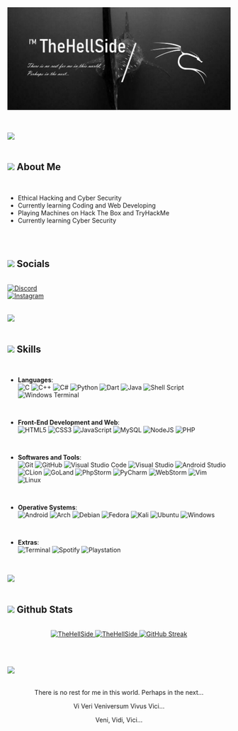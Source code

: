 <img alt="TheHellSide" src="Header.png" max-width=100%>


<br><br>
   <img src="https://user-images.githubusercontent.com/73097560/115834477-dbab4500-a447-11eb-908a-139a6edaec5c.gif">
<br><br>
 
## <img src="https://user-images.githubusercontent.com/74038190/216120974-24a76b31-7f39-41f1-a38f-b3c1377cc612.png" width ="35"><b> About Me</b>
<br>

- Ethical Hacking and Cyber Security
- Currently learning Coding and Web Developing
- Playing Machines on Hack The Box and TryHackMe
- Currently learning Cyber Security


<br>
<br>


## <img src="https://cliply.co/wp-content/uploads/2019/12/371903520_SOCIAL_ICONS_TRANSPARENT_400px.gif" width ="35"><b> Socials</b>
<br>

<div>
      <a href="https://discord.com/invite/mNAhNX7Z">
   	   <img alt="Discord" src="https://img.shields.io/badge/Discord-%235865F2.svg?style=for-the-badge&logo=discord&logoColor=white"/>
      </a>
   <br>
      <a href="https://www.instagram.com/fabio.unknown?igsh=MXdiMHV3MGJud2VwMQ==">
	   <img alt="Instagram" src="https://img.shields.io/badge/Instagram-%23E4405F.svg?style=for-the-badge&logo=Instagram&logoColor=white"/>
      </a>
   <br>
</div>
<!--
<div>
      <a href="https://404">
	   <img alt="Linkedin" src="https://img.shields.io/badge/linkedin-%230077B5.svg?style=for-the-badge&logo=linkedin&logoColor=white"/>
      </a>
   <br>
       <a href="https://404">
	   <img alt="Snapchat" src="https://img.shields.io/badge/Snapchat-%23FFFC00.svg?style=for-the-badge&logo=Snapchat&logoColor=white"/>
      </a>
   <br>
      <a href="https://404">
	   <img alt="Telegram" src="https://img.shields.io/badge/Telegram-2CA5E0?style=for-the-badge&logo=telegram&logoColor=white"/>
      </a>
   <br>
      <a href="https://404">
	   <img alt="WhatsApp" src="https://img.shields.io/badge/WhatsApp-25D366?style=for-the-badge&logo=whatsapp&logoColor=white"/>
      </a>
   <br>
      <a href="https://404">
	   <img alt="X" src="https://img.shields.io/badge/X-%23000000.svg?style=for-the-badge&logo=X&logoColor=white"/>
      </a>
</div>
-->
<br><br>
   <img src="https://user-images.githubusercontent.com/73097560/115834477-dbab4500-a447-11eb-908a-139a6edaec5c.gif">
<br><br>


## <img src="https://media2.giphy.com/media/QssGEmpkyEOhBCb7e1/giphy.gif?cid=ecf05e47a0n3gi1bfqntqmob8g9aid1oyj2wr3ds3mg700bl&rid=giphy.gif" width ="35"><b> Skills</b>
<br>

<p align="center">

- **Languages**:
  <br>
    ![C](https://img.shields.io/badge/C%20-%232370ED.svg?style=for-the-badge&logo=c&logoColor=white)
    ![C++](https://img.shields.io/badge/C++%20-%2300599C.svg?style=for-the-badge&logo=c%2B%2B&logoColor=white)
    ![C#](https://img.shields.io/badge/c%23-%23239120.svg?style=for-the-badge&logo=csharp&logoColor=white)
    ![Python](https://img.shields.io/badge/Python%20-%2314354C.svg?style=for-the-badge&logo=python&logoColor=white)
    ![Dart](https://img.shields.io/badge/dart-%230175C2.svg?style=for-the-badge&logo=dart&logoColor=white)
    ![Java](https://img.shields.io/badge/java-%23ED8B00.svg?style=for-the-badge&logo=openjdk&logoColor=white)
    ![Shell Script](https://img.shields.io/badge/shell_script-%23121011.svg?style=for-the-badge&logo=gnu-bash&logoColor=white)
    ![Windows Terminal](https://img.shields.io/badge/Windows%20Terminal-%234D4D4D.svg?style=for-the-badge&logo=windows-terminal&logoColor=white)
<br>   
    
- **Front-End Development and Web**:
  <br>
   ![HTML5](https://img.shields.io/badge/HTML5%20-%23E34F26.svg?style=for-the-badge&logo=html5&logoColor=white)
   ![CSS3](https://img.shields.io/badge/CSS%20-%231572B6.svg?style=for-the-badge&logo=css3&logoColor=white)
   ![JavaScript](https://img.shields.io/badge/JavaScript%20-%23F7DF1E.svg?style=for-the-badge&logo=javascript&logoColor=black)
   ![MySQL](https://img.shields.io/badge/mysql-4479A1.svg?style=for-the-badge&logo=mysql&logoColor=white)
   ![NodeJS](https://img.shields.io/badge/node.js-6DA55F?style=for-the-badge&logo=node.js&logoColor=white)
   ![PHP](https://img.shields.io/badge/php-%23777BB4.svg?style=for-the-badge&logo=php&logoColor=white)
<br>

- **Softwares and Tools**:
  <br>
    ![Git](https://img.shields.io/badge/git-%23F05033.svg?style=for-the-badge&logo=git&logoColor=white)
    ![GitHub](https://img.shields.io/badge/github-%23121011.svg?style=for-the-badge&logo=github&logoColor=white)
    ![Visual Studio Code](https://img.shields.io/badge/Visual%20Studio%20Code-0078d7.svg?style=for-the-badge&logo=visual-studio-code&logoColor=white)
    ![Visual Studio](https://img.shields.io/badge/Visual%20Studio-5C2D91.svg?style=for-the-badge&logo=visual-studio&logoColor=white)
    ![Android Studio](https://img.shields.io/badge/android%20studio-346ac1?style=for-the-badge&logo=android%20studio&logoColor=white)
    ![CLion](https://img.shields.io/badge/CLion-black?style=for-the-badge&logo=clion&logoColor=white)
    ![GoLand](https://img.shields.io/badge/GoLand-0f0f0f?&style=for-the-badge&logo=goland&logoColor=white)
    ![PhpStorm](https://img.shields.io/badge/phpstorm-143?style=for-the-badge&logo=phpstorm&logoColor=black&color=black&labelColor=darkorchid)
    ![PyCharm](https://img.shields.io/badge/pycharm-143?style=for-the-badge&logo=pycharm&logoColor=black&color=black&labelColor=green)
    ![WebStorm](https://img.shields.io/badge/webstorm-143?style=for-the-badge&logo=webstorm&logoColor=white&color=black)
    ![Vim](https://img.shields.io/badge/VIM-%2311AB00.svg?style=for-the-badge&logo=vim&logoColor=white)
    ![Linux](https://img.shields.io/badge/Linux-FCC624?style=for-the-badge&logo=linux&logoColor=black) 
<br>

- **Operative Systems**:
  <br>
    ![Android](https://img.shields.io/badge/Android-3DDC84?style=for-the-badge&logo=android&logoColor=white)
    ![Arch](https://img.shields.io/badge/Arch%20Linux-1793D1?logo=arch-linux&logoColor=fff&style=for-the-badge)
    ![Debian](https://img.shields.io/badge/Debian-D70A53?style=for-the-badge&logo=debian&logoColor=white)
    ![Fedora](https://img.shields.io/badge/Fedora-294172?style=for-the-badge&logo=fedora&logoColor=white)
    ![Kali](https://img.shields.io/badge/Kali-268BEE?style=for-the-badge&logo=kalilinux&logoColor=white)
    ![Ubuntu](https://img.shields.io/badge/Ubuntu-E95420?style=for-the-badge&logo=ubuntu&logoColor=white)
    ![Windows](https://img.shields.io/badge/Windows-0078D6?style=for-the-badge&logo=windows&logoColor=white)
<br>

- **Extras**:
  <br>
    ![Terminal](https://img.shields.io/badge/Terminal-%23054020?style=for-the-badge&logo=gnu-bash&logoColor=white)
    ![Spotify](https://img.shields.io/badge/Spotify-1ED760?style=for-the-badge&logo=spotify&logoColor=white)
    ![Playstation](https://img.shields.io/badge/Playstation-003791?style=for-the-badge&logo=playstation&logoColor=white)
</p>

<br><br>
   <img src="https://user-images.githubusercontent.com/73097560/115834477-dbab4500-a447-11eb-908a-139a6edaec5c.gif">
<br><br>


## <img src="https://i.giphy.com/iY8CRBdQXODJSCERIr.webp" width="35"><b> Github Stats </b>
<br>


<div align="center">

  <a href="https://github.com/TheHellSide/">
     <img src="https://github-readme-stats.vercel.app/api?username=TheHellSide&include_all_commits=true&count_private=true&show_icons=true&line_height=20&title_color=FE5F60&icon_color=357291&text_color=EBF4F8&bg_color=142A37" width="450" alt="TheHellSide"/>
     <img src="https://github-readme-stats.vercel.app/api/top-langs?username=TheHellSide&show_icons=true&locale=en&layout=compact&line_height=20&title_color=FE5F60&icon_color=357291&text_color=EBF4F8&bg_color=142A37" width="375" alt="TheHellSide"/>
  </a>
  <a href="https://git.io/streak-stats"><img src="https://github-readme-streak-stats.herokuapp.com?user=TheHellSide%20&theme=blood-dark&card_width=475&card_height=200" alt="GitHub Streak" />
  </a>
<br>
</div>


<br><br><br>
  <img src="https://user-images.githubusercontent.com/73097560/115834477-dbab4500-a447-11eb-908a-139a6edaec5c.gif">
<br><br>

<div align="center">
   <p align="center">There is no rest for me in this world.
   Perhaps in the next...
   </p>
   <p align="center">Vi Veri Veniversum Vivus Vici... 
   </p>
   <p align="center">Veni, Vidi, Vici... 
   </p>
</div>
